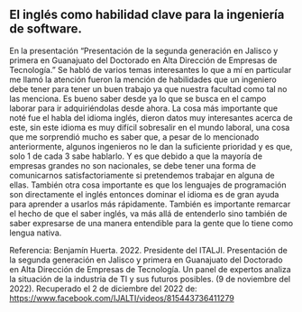 ## El inglés como habilidad clave para la ingeniería de software.
En la presentación “Presentación de la segunda generación en Jalisco y primera en Guanajuato del Doctorado en Alta Dirección de Empresas de Tecnología.” Se habló de varios temas interesantes lo que a mí en particular me llamó la atención fueron la mención de habilidades que un ingeniero debe tener para tener un buen trabajo ya que nuestra facultad como tal no las menciona. Es bueno saber desde ya lo que se busca en el campo laborar para ir adquiriéndolas desde ahora. La cosa más importante que noté fue el habla del idioma inglés, dieron datos muy interesantes acerca de este, sin este idioma es muy difícil sobresalir en el mundo laboral, una cosa que me sorprendió mucho es saber que, a pesar de lo mencionado anteriormente, algunos ingenieros no le dan la suficiente prioridad y es que, solo 1 de cada 3 sabe hablarlo. Y es que debido a que la mayoría de empresas grandes no son nacionales, se debe tener una forma de comunicarnos satisfactoriamente si pretendemos trabajar en alguna de ellas. También otra cosa importante es que los lenguajes de programación son directamente el inglés entonces dominar el idioma es de gran ayuda para aprender a usarlos más rápidamente. También es importante remarcar el hecho de que el saber inglés, va más allá de entenderlo sino también de saber expresarse de una manera entendible para la gente que lo tiene como lengua nativa.

Referencia: Benjamín Huerta. 2022. Presidente del ITALJI. Presentación de la segunda generación en Jalisco y primera en Guanajuato del Doctorado en Alta Dirección de Empresas de Tecnología. Un panel de expertos analiza la situación de la industria de TI y sus futuros posibles. (9 de noviembre del 2022). Recuperado el 2 de diciembre del 2022 de: https://www.facebook.com/IJALTI/videos/815443736411279
